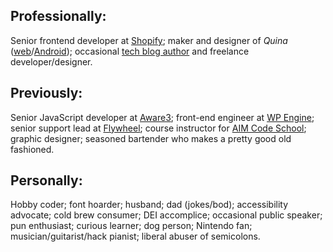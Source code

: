 ## Professionally:

Senior frontend developer at [Shopify](https://shopify.com);
maker and designer of _Quina_ ([web](https://quina.app)/[Android](https://play.google.com/store/apps/details?id=app.quina.collinsworth));
occasional [tech blog author](/blog) and freelance developer/designer.

## Previously:

Senior JavaScript developer at [Aware3](https://aware3.com);
front-end engineer at [WP Engine](https://wpengine.com);
senior support lead at [Flywheel](https://getflywheel.com);
course instructor for [AIM Code School](https://interfaceschool.com);
graphic designer;
seasoned bartender who makes a pretty good old fashioned.

## Personally:

Hobby coder;
font hoarder;
husband;
dad (jokes/bod);
accessibility advocate;
cold brew consumer;
DEI accomplice;
occasional public speaker;
pun enthusiast;
curious learner;
dog person;
Nintendo fan;
musician/guitarist/hack pianist;
liberal abuser of semicolons.
